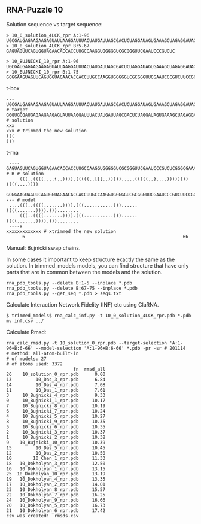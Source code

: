 RNA-Puzzle 10
-----------------------------------------------------------------------------

Solution sequence vs target sequence:

```
> 10_0_solution_4LCK_rpr A:1-96
UGCGAUGAGAAGAAGAGUAUUAAGGAUUUACUAUGAUUAGCGACUCUAGGAUAGUGAAAGCUAGAGGAUAGUAACCUUAAGAAGGCACUUCGAGCA
> 10_0_solution_4LCK_rpr B:5-67
GAGUAGUUCAGUGGUAGAACACCACCUUGCCAAGGUGGGGGUCGCGGGUUCGAAUCCCGUCUC

> 10_BUJNICKI_10_rpr A:1-96
UGCGAUGAGAAGAAGAGUAUUAAGGAUUUACUAUGAUUAGCGACUCUAGGAUAGUGAAAGCUAGAGGAUAGUAACCUUAAGAAGGCACUUCGAGCA
> 10_BUJNICKI_10_rpr B:1-75
GCGGAAGUAGUUCAGUGGUAGAACACCACCUUGCCAAGGUGGGGGUCGCGGGUUCGAAUCCCGUCUUCCGCUCCA
```

t-box
```
---UGCGAUGAGAAGAAGAGUAUUAAGGAUUUACUAUGAUUAGCGACUCUAGGAUAGUGAAAGCUAGAGGAUAGUAACCUUAAGAAGGCACUUCGAGCA # target
GGGUGCGAUGAGAAGAAGAGUAUUAAGGAUUUACUAUGAUUAGCGACUCUAGGAUAGUGAAAGCUAGAGGAUAGUAACCUUAAGAAGGCACUUCGAGCACCC # solution
xxx                                                                                                xxx # trimmed the new solution
(((                                                                                                )))
```

t-rna

```
 ----GAGUAGUUCAGUGGUAGAACACCACCUUGCCAAGGUGGGGGUCGCGGGUUCGAAUCCCGUCUCGGGCGAAAGCCC # B # solution
     (((..((((....{..)))).(((((..[[[..))))).....(((((..}....))))))))((((....))))
 GCGGAAGUAGUUCAGUGGUAGAACACCACCUUGCCAAGGUGGGGGUCGCGGGUUCGAAUCCCGUCUUCCGCUCCA---- # model
 ....(((..((((.......)))).(((...........)))......((((.......)))).)))........
     (((..((((.......)))).(((...........)))......((((.......)))).)))........
 ----x                                                             xxxxxxxxxxxxx # xtrimmed the new solution
      6                                                           66
```

Manual: Bujnicki swap chains.

In some cases it important to keep structure exactly the same as the solution. In trimmed_models models, you can find structure that have only parts that are in common between the models and the solution.

	rna_pdb_tools.py --delete B:1-5 --inplace *.pdb
	rna_pdb_tools.py --delete B:67-75 --inplace *.pdb	
	rna_pdb_tools.py --get_seq *.pdb > seqs.txt

Calculate Interaction Network Fidelity (INF) etc using ClaRNA.
	
	$ trimmed_models$ rna_calc_inf.py -t 10_0_solution_4LCK_rpr.pdb *.pdb
	mv inf.csv ../

Calculate Rmsd:

```
rna_calc_rmsd.py -t 10_solution_0_rpr.pdb --target-selection 'A:1-96+B:6-66' --model-selection 'A:1-96+B:6-66' *.pdb -pr -sr # 201114
# method: all-atom-built-in
# of models: 27
# of atoms used: 3372
                         fn  rmsd_all
26    10_solution_0_rpr.pdb      0.00
13         10_Das_3_rpr.pdb      6.84
14         10_Das_4_rpr.pdb      7.08
11         10_Das_1_rpr.pdb      7.61
3     10_Bujnicki_4_rpr.pdb      9.33
0     10_Bujnicki_1_rpr.pdb     10.17
7     10_Bujnicki_8_rpr.pdb     10.19
6     10_Bujnicki_7_rpr.pdb     10.24
4     10_Bujnicki_5_rpr.pdb     10.27
8     10_Bujnicki_9_rpr.pdb     10.35
5     10_Bujnicki_6_rpr.pdb     10.35
2     10_Bujnicki_3_rpr.pdb     10.37
1     10_Bujnicki_2_rpr.pdb     10.38
9    10_Bujnicki_10_rpr.pdb     10.39
15         10_Das_5_rpr.pdb     10.45
12         10_Das_2_rpr.pdb     10.50
10        10_Chen_1_rpr.pdb     11.33
18   10_Dokholyan_3_rpr.pdb     12.50
16   10_Dokholyan_1_rpr.pdb     13.15
25  10_Dokholyan_10_rpr.pdb     13.19
19   10_Dokholyan_4_rpr.pdb     13.35
17   10_Dokholyan_2_rpr.pdb     14.01
23   10_Dokholyan_8_rpr.pdb     15.57
22   10_Dokholyan_7_rpr.pdb     16.25
24   10_Dokholyan_9_rpr.pdb     16.66
20   10_Dokholyan_5_rpr.pdb     16.73
21   10_Dokholyan_6_rpr.pdb     17.42
csv was created!  rmsds.csv
```
